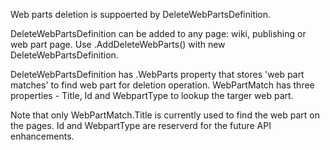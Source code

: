 ﻿Web parts deletion is suppoerted by DeleteWebPartsDefinition.

DeleteWebPartsDefinition can be added to any page: wiki, publishing or web part page.
Use .AddDeleteWebParts() with new DeleteWebPartsDefinition.

DeleteWebPartsDefinition has .WebParts property that stores 'web part matches' to find web part for deletion operation.
WebPartMatch has three properties - Title, Id and WebpartType to lookup the targer web part.

Note that only WebPartMatch.Title is currently used to find the web part on the pages.
Id and WebpartType are reserverd for the future API enhancements.